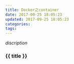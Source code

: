```yaml
---
title: Docker之container
date: 2017-09-25 18:05:23
updated: 2017-09-25 18:05:23
categories:
tags:
---
```


*discription*

### {{ title }}
